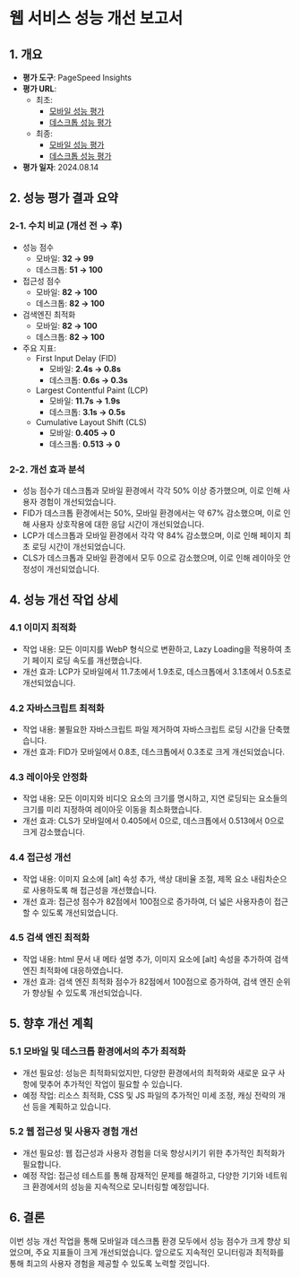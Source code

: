 # 웹 서비스 성능 개선 보고서

## 1. 개요

- **평가 도구**: PageSpeed Insights
- **평가 URL**:
    - 최초:
        - [모바일 성능 평가](https://pagespeed.web.dev/analysis/https-hanghae-assignment-9-3175c-web-app/ae5z45tc9c?form_factor=mobile)
        - [데스크톱 성능 평가](https://pagespeed.web.dev/analysis/https-hanghae-assignment-9-3175c-web-app/ae5z45tc9c?form_factor=desktop)
    - 최종:
        - [모바일 성능 평가](https://pagespeed.web.dev/analysis/https-hanghae-assignment-9-3175c-web-app/2et73t8t4t?form_factor=mobile)
        - [데스크톱 성능 평가](https://pagespeed.web.dev/analysis/https-hanghae-assignment-9-3175c-web-app/2et73t8t4t?form_factor=desktop)
- **평가 일자**: 2024.08.14

## 2. 성능 평가 결과 요약

### 2-1. 수치 비교 (개선 전 → 후)

- 성능 점수
    - 모바일: **32 → 99**
    - 데스크톱: **51 → 100**
- 접근성 점수
    - 모바일: **82 → 100**
    - 데스크톱: **82 → 100**
- 검색엔진 최적화
    - 모바일: **82 → 100**
    - 데스크톱: **82 → 100**
- 주요 지표:
    - First Input Delay (FID)
        - 모바일: **2.4s → 0.8s**
        - 데스크톱: **0.6s → 0.3s**
    - Largest Contentful Paint (LCP)
        - 모바일: **11.7s → 1.9s**
        - 데스크톱: **3.1s → 0.5s**
    - Cumulative Layout Shift (CLS)
        - 모바일: **0.405 → 0**
        - 데스크톱: **0.513 → 0**

### 2-2. 개선 효과 분석

- 성능 점수가 데스크톱과 모바일 환경에서 각각 50% 이상 증가했으며, 이로 인해 사용자 경험이 개선되었습니다.
- FID가 데스크톱 환경에서는 50%, 모바일 환경에서는 약 67% 감소했으며, 이로 인해 사용자 상호작용에 대한 응답 시간이 개선되었습니다.
- LCP가 데스크톱과 모바일 환경에서 각각 약 84% 감소했으며, 이로 인해 페이지 최초 로딩 시간이 개선되었습니다.
- CLS가 데스크톱과 모바일 환경에서 모두 0으로 감소했으며, 이로 인해 레이아웃 안정성이 개선되었습니다.

## 4. 성능 개선 작업 상세

### 4.1 이미지 최적화

- 작업 내용: 모든 이미지를 WebP 형식으로 변환하고, Lazy Loading을 적용하여 초기 페이지 로딩 속도를 개선했습니다.
- 개선 효과: LCP가 모바일에서 11.7초에서 1.9초로, 데스크톱에서 3.1초에서 0.5초로 개선되었습니다.

### 4.2 자바스크립트 최적화

- 작업 내용: 불필요한 자바스크립트 파일 제거하여 자바스크립트 로딩 시간을 단축했습니다.
- 개선 효과: FID가 모바일에서 0.8초, 데스크톱에서 0.3초로 크게 개선되었습니다.

### 4.3 레이아웃 안정화

- 작업 내용: 모든 이미지와 비디오 요소의 크기를 명시하고, 지연 로딩되는 요소들의 크기를 미리 지정하여 레이아웃 이동을 최소화했습니다.
- 개선 효과: CLS가 모바일에서 0.405에서 0으로, 데스크톱에서 0.513에서 0으로 크게 감소했습니다.

### 4.4 접근성 개선

- 작업 내용: 이미지 요소에 [alt] 속성 추가, 색상 대비율 조절, 제목 요소 내림차순으로 사용하도록 해 접근성을 개선했습니다.
- 개선 효과: 접근성 점수가 82점에서 100점으로 증가하여, 더 넓은 사용자층이 접근할 수 있도록 개선되었습니다.

### 4.5 검색 엔진 최적화

- 작업 내용: html 문서 내 메타 설명 추가, 이미지 요소에 [alt] 속성을 추가하여 검색 엔진 최적화에 대응하였습니다.
- 개선 효과: 검색 엔진 최적화 점수가 82점에서 100점으로 증가하여, 검색 엔진 순위가 향상될 수 있도록 개선되었습니다.

## 5. 향후 개선 계획

### 5.1 모바일 및 데스크톱 환경에서의 추가 최적화

- 개선 필요성: 성능은 최적화되었지만, 다양한 환경에서의 최적화와 새로운 요구 사항에 맞추어 추가적인 작업이 필요할 수 있습니다.
- 예정 작업: 리소스 최적화, CSS 및 JS 파일의 추가적인 미세 조정, 캐싱 전략의 개선 등을 계획하고 있습니다.

### 5.2 웹 접근성 및 사용자 경험 개선

- 개선 필요성: 웹 접근성과 사용자 경험을 더욱 향상시키기 위한 추가적인 최적화가 필요합니다.
- 예정 작업: 접근성 테스트를 통해 잠재적인 문제를 해결하고, 다양한 기기와 네트워크 환경에서의 성능을 지속적으로 모니터링할 예정입니다.

## 6. 결론

이번 성능 개선 작업을 통해 모바일과 데스크톱 환경 모두에서 성능 점수가 크게 향상 되었으며, 주요 지표들이 크게 개선되었습니다. 앞으로도 지속적인 모니터링과 최적화를 통해 최고의 사용자 경험을 제공할 수 있도록 노력할 것입니다.
